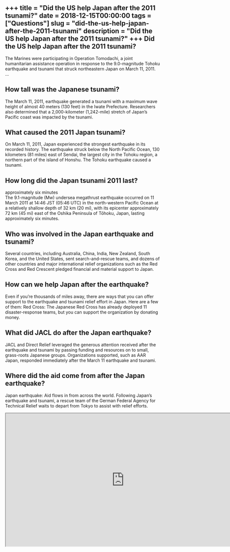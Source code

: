 +++
title = "Did the US help Japan after the 2011 tsunami?"
date = 2018-12-15T00:00:00
tags = ["Questions"]
slug = "did-the-us-help-japan-after-the-2011-tsunami"
description = "Did the US help Japan after the 2011 tsunami?"
+++
Did the US help Japan after the 2011 tsunami?
---------------------------------------------

The Marines were participating in Operation Tomodachi, a joint humanitarian assistance operation in response to the 9.0-magnitude Tohoku earthquake and tsunami that struck northeastern Japan on March 11, 2011. …

How tall was the Japanese tsunami?
----------------------------------

The March 11, 2011, earthquake generated a tsunami with a maximum wave height of almost 40 meters (130 feet) in the Iwate Prefecture. Researchers also determined that a 2,000-kilometer (1,242-mile) stretch of Japan’s Pacific coast was impacted by the tsunami.

What caused the 2011 Japan tsunami?
-----------------------------------

On March 11, 2011, Japan experienced the strongest earthquake in its recorded history. The earthquake struck below the North Pacific Ocean, 130 kilometers (81 miles) east of Sendai, the largest city in the Tohoku region, a northern part of the island of Honshu. The Tohoku earthquake caused a tsunami.

How long did the Japan tsunami 2011 last?
-----------------------------------------

approximately six minutes  
The 9.1-magnitude (Mw) undersea megathrust earthquake occurred on 11 March 2011 at 14:46 JST (05:46 UTC) in the north-western Pacific Ocean at a relatively shallow depth of 32 km (20 mi), with its epicenter approximately 72 km (45 mi) east of the Oshika Peninsula of Tōhoku, Japan, lasting approximately six minutes.

Who was involved in the Japan earthquake and tsunami?
-----------------------------------------------------

Several countries, including Australia, China, India, New Zealand, South Korea, and the United States, sent search-and-rescue teams, and dozens of other countries and major international relief organizations such as the Red Cross and Red Crescent pledged financial and material support to Japan.

How can we help Japan after the earthquake?
-------------------------------------------

Even if you’re thousands of miles away, there are ways that you can offer support to the earthquake and tsunami relief effort in Japan. Here are a few of them: Red Cross: The Japanese Red Cross has already deployed 11 disaster-response teams, but you can support the organization by donating money.

What did JACL do after the Japan earthquake?
--------------------------------------------

JACL and Direct Relief leveraged the generous attention received after the earthquake and tsunami by passing funding and resources on to small, grass-roots Japanese groups. Organizations supported, such as AAR Japan, responded immediately after the March 11 earthquake and tsunami.

Where did the aid come from after the Japan earthquake?
-------------------------------------------------------

Japan earthquake: Aid flows in from across the world. Following Japan’s earthquake and tsunami, a rescue team of the German Federal Agency for Technical Relief waits to depart from Tokyo to assist with relief efforts.

<iframe allow="accelerometer; autoplay; clipboard-write; encrypted-media; gyroscope; picture-in-picture" allowfullscreen="" class="__youtube_prefs__  epyt-is-override  no-lazyload" data-no-lazy="1" data-origheight="433" data-origwidth="770" data-skipgform_ajax_framebjll="" height="433" id="_ytid_47061" loading="lazy" src="https://www.youtube.com/embed/gR5KVIP7PKk?enablejsapi=1&autoplay=0&cc_load_policy=0&cc_lang_pref=&iv_load_policy=1&loop=0&modestbranding=0&rel=1&fs=1&playsinline=0&autohide=2&theme=dark&color=red&controls=1&" title="YouTube player" width="770"></iframe>